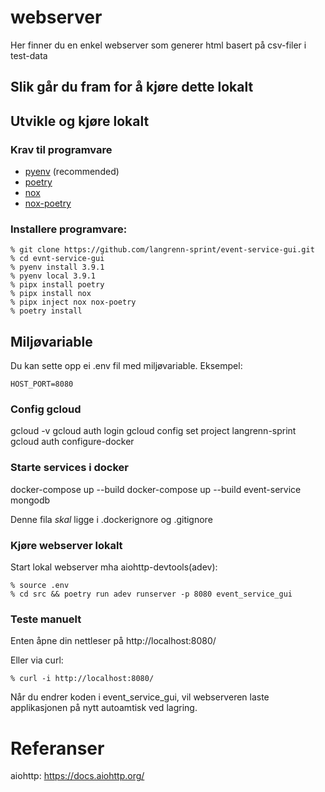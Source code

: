 # webserver

Her finner du en enkel webserver som generer html basert på csv-filer i test-data

## Slik går du fram for å kjøre dette lokalt

## Utvikle og kjøre lokalt
### Krav til programvare
- [pyenv](https://github.com/pyenv/pyenv) (recommended)
- [poetry](https://python-poetry.org/)
- [nox](https://nox.thea.codes/en/stable/)
- [nox-poetry](https://pypi.org/project/nox-poetry/)

### Installere programvare:
```
% git clone https://github.com/langrenn-sprint/event-service-gui.git
% cd evnt-service-gui
% pyenv install 3.9.1
% pyenv local 3.9.1
% pipx install poetry
% pipx install nox
% pipx inject nox nox-poetry
% poetry install
```
## Miljøvariable
Du kan sette opp ei .env fil med miljøvariable. Eksempel:
```
HOST_PORT=8080
```

### Config gcloud
gcloud -v
gcloud auth login
gcloud config set project langrenn-sprint
gcloud auth configure-docker

### Starte services i docker
docker-compose up --build
docker-compose up --build event-service mongodb

Denne fila _skal_ ligge i .dockerignore og .gitignore
### Kjøre webserver lokalt
Start lokal webserver mha aiohttp-devtools(adev):
```
% source .env
% cd src && poetry run adev runserver -p 8080 event_service_gui
```
### Teste manuelt
Enten åpne din nettleser på http://localhost:8080/

Eller via curl:
```
% curl -i http://localhost:8080/
```
Når du endrer koden i event_service_gui, vil webserveren laste applikasjonen på nytt autoamtisk ved lagring.

# Referanser
aiohttp: https://docs.aiohttp.org/
